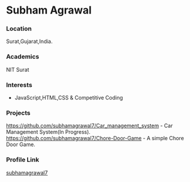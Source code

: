  # Subham Agrawal
 ### Location
Surat,Gujarat,India.
 ### Academics
NIT Surat

### Interests

- JavaScript,HTML,CSS & Competitive Coding


### Projects

https://github.com/subhamagrawal7/Car_management_system - Car Management System(In Progress).
https://github.com/subhamagrawal7/Chore-Door-Game - A simple Chore Door Game.

### Profile Link

[subhamagrawal7](https://github.com/subhamagrawal7)

